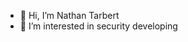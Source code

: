 - 👋 Hi, I’m Nathan Tarbert
- 👀 I’m interested in security developing

<!---
NathanTarbertSnyk/NathanTarbertSnyk is a ✨ special ✨ repository because its `README.md` (this file) appears on your GitHub profile.
You can click the Preview link to take a look at your changes.
--->
